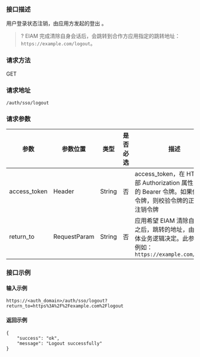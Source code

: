 ### 接口描述
用户登录状态注销，由应用方发起的登出 。
>? EIAM 完成清除自身会话后，会跳转到合作方应用指定的跳转地址：`https://example.com/logout`。

### 请求方法
GET
### 请求地址
```
/auth/sso/logout
```
### 请求参数
| 参数         | 参数位置     | 类型   | 是否必选 | 描述                                                         |
| ------------ | ------------ | ------ | -------- | ------------------------------------------------------------ |
| access_token | Header       | String | 否       | access_token，在 HTTP 头部 Authorization 属性中传入的 Bearer 令牌。如果传入该令牌，则校验令牌的正确性并注销令牌 |
| return_to    | RequestParam | String | 否       | 应用希望 EIAM 清除自身会话之后，跳转的地址，由应用具体业务逻辑决定。此参数格式例如： `https://example.com/logout` |

### 接口示例
#### 输入示例
```
https://<auth_domain>/auth/sso/logout?return_to=https%3A%2F%2Fexample.com%2Flogout
```
#### 返回示例
```
{
    "success": "ok",
    "message": "Logout successfully"
}
```

